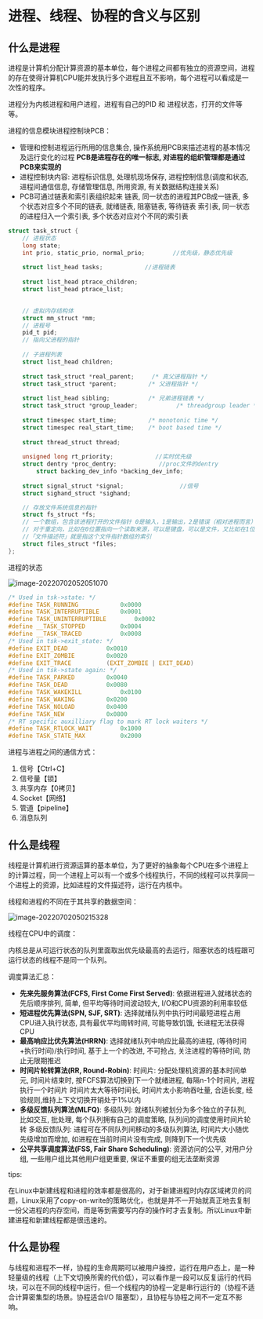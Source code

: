 # 进程、线程、协程的含义与区别



## 什么是进程

进程是计算机分配计算资源的基本单位，每个进程之间都有独立的资源空间，进程的存在使得计算机CPU能并发执行多个进程且互不影响，每个进程可以看成是一次性的程序。



进程分为内核进程和用户进程，进程有自己的PID 和 进程状态，打开的⽂件等等。







进程的信息模块进程控制块PCB：

- 管理和控制进程运行所用的信息集合, 操作系统用PCB来描述进程的基本情况及运行变化的过程
  **PCB是进程存在的唯一标志, 对进程的组织管理都是通过PCB来实现的**
- 进程控制块内容: 进程标识信息, 处理机现场保存, 进程控制信息(调度和状态, 进程间通信信息, 存储管理信息, 所用资源, 有关数据结构连接关系)
- PCB可通过链表和索引表组织起来
  链表, 同一状态的进程其PCB成一链表, 多个状态对应多个不同的链表, 就绪链表, 阻塞链表, 等待链表
  索引表, 同一状态的进程归入一个索引表, 多个状态对应对个不同的索引表

```C
struct task_struct { 
	// 进程状态 
	long state; 
	int prio, static_prio, normal_prio;        //优先级，静态优先级
 
	struct list_head tasks;            //进程链表
 
	struct list_head ptrace_children;
	struct list_head ptrace_list;
 

	// 虚拟内存结构体 
	struct mm_struct *mm; 
	// 进程号 
	pid_t pid; 
	// 指向⽗进程的指针 
    
	// ⼦进程列表 
	struct list_head children; 
    
    struct task_struct *real_parent;     /* 真父进程指针 */
	struct task_struct *parent;         /* 父进程指针 */
 
	struct list_head sibling;	        /* 兄弟进程链表 */
	struct task_struct *group_leader;	        /* threadgroup leader */
 
	struct timespec start_time; 		/* monotonic time */
	struct timespec real_start_time;	/* boot based time */
 
	struct thread_struct thread;
    
    unsigned long rt_priority;            //实时优先级
    struct dentry *proc_dentry;            //proc文件的dentry
        struct backing_dev_info *backing_dev_info;
 
	struct signal_struct *signal;                //信号
	struct sighand_struct *sighand;

	// 存放⽂件系统信息的指针 
	struct fs_struct *fs; 
	// ⼀个数组，包含该进程打开的⽂件指针 0是输⼊，1是输出，2是错误（相对进程而言）
    // 对于重定向，比如在0位置指向一个读取来源，可以是键盘，可以是文件，又比如在1位置指向输出来源，可以是显示器也可以是文件
    //「⽂件描述符」就是指这个⽂件指针数组的索引 
	struct files_struct *files; 
};
```





进程的状态



![image-20220702052051070](https://typroa-pic-sh-1258186845.cos.ap-shanghai.myqcloud.com/img/202207020520103.png)



```c
/* Used in tsk->state: */
#define TASK_RUNNING			0x0000
#define TASK_INTERRUPTIBLE		0x0001
#define TASK_UNINTERRUPTIBLE		0x0002
#define __TASK_STOPPED			0x0004
#define __TASK_TRACED			0x0008
/* Used in tsk->exit_state: */
#define EXIT_DEAD			0x0010
#define EXIT_ZOMBIE			0x0020
#define EXIT_TRACE			(EXIT_ZOMBIE | EXIT_DEAD)
/* Used in tsk->state again: */
#define TASK_PARKED			0x0040
#define TASK_DEAD			0x0080
#define TASK_WAKEKILL			0x0100
#define TASK_WAKING			0x0200
#define TASK_NOLOAD			0x0400
#define TASK_NEW			0x0800
/* RT specific auxilliary flag to mark RT lock waiters */
#define TASK_RTLOCK_WAIT		0x1000
#define TASK_STATE_MAX			0x2000
```







进程与进程之间的通信方式：

1. 信号【Ctrl+C】
2. 信号量【锁】
3. 共享内存【0拷贝】
4. Socket【网络】
5. 管道【pipeline】
6. 消息队列





## 什么是线程

线程是计算机进行资源运算的基本单位，为了更好的抽象每个CPU在多个进程上的计算过程，同一个进程上可以有一个或多个线程执行，不同的线程可以共享同一个进程上的资源，比如进程的文件描述符，运行在内核中。





线程和进程的不同在于其共享的数据空间：

![image-20220702050215328](https://typroa-pic-sh-1258186845.cos.ap-shanghai.myqcloud.com/img/202207020502363.png)





线程在CPU中的调度：

​	内核总是从可运行状态的队列里面取出优先级最高的去运行，阻塞状态的线程跟可运行状态的线程不是同一个队列。



调度算法汇总：

- **先来先服务算法(FCFS, First Come First Served)**: 依据进程进入就绪状态的先后顺序排列, 简单, 但平均等待时间波动较大, I/O和CPU资源的利用率较低
- **短进程优先算法(SPN, SJF, SRT)**: 选择就绪队列中执行时间最短进程占用CPU进入执行状态, 具有最优平均周转时间, 可能导致饥饿, 长进程无法获得CPU
- **最高响应比优先算法(HRRN)**: 选择就绪队列中响应比最高的进程, (等待时间+执行时间)/执行时间, 基于上一个的改进, 不可抢占, 关注进程的等待时间, 防止无限期推迟
- **时间片轮转算法(RR, Round-Robin)**: 时间片: 分配处理机资源的基本时间单元, 时间片结束时, 按FCFS算法切换到下一个就绪进程, 每隔n-1个时间片, 进程执行一个时间片
  时间片太大等待时间长, 时间片太小影响吞吐量, 合适长度, 经验规则,维持上下文切换开销处于1%以内
- **多级反馈队列算法(MLFQ)**:
  多级队列: 就绪队列被划分为多个独立的子队列, 比如交互, 批处理, 每个队列拥有自己的调度策略, 队列间的调度使用时间片轮转
  多级反馈队列: 进程可在不同队列间移动的多级队列算法, 时间片大小随优先级增加而增加, 如进程在当前时间片没有完成, 则降到下一个优先级
- **公平共享调度算法(FSS, Fair Share Scheduling)**: 资源访问的公平, 对用户分组, 一些用户组比其他用户组更重要, 保证不重要的组无法垄断资源



tips:

在Linux中新建线程和进程的效率都是很⾼的，对于新建进程时内存区域拷⻉的问题，Linux采⽤了copy-on-write的策略优化，也就是并不一开始就真正地去复制一份⽗进程的内存空间，⽽是等到需要写内存的操作时才去复制。所以Linux中新建进程和新建线程都是很迅速的。



## 什么是协程

与线程和进程不一样，协程的生命周期可以被用户操控，运行在用户态上，是一种轻量级的线程（上下文切换所需的代价低），可以看作是一段可以反复运行的代码块，可以在不同的线程中运行，但一个线程内的协程一定是串行运行的（协程不适合计算密集型的场景。协程适合I/O 阻塞型），且协程与协程之间不一定互不影响。

